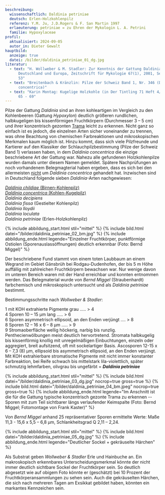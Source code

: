 ```yaml
---
beschreibung:
  wissenschaftlich: Daldinia petriniae
  deutsch: Erlen-Holzkohlenpilz
  referenz: Y.M. Ju, J.D.Rogers & F. San Martin 1997
  erlaeuterung: petriniae = zu Ehren der Mykologin L. A. Petrini
  familie: Hypoxylaceae
profil:
  aktualisiert: 2024-09-05
  autor_in: Dieter Gewalt
hauptbild:
  anzeige: true
  datei: /bilder/daldinia_petriniae_01_dg.jpg
literatur:
  - text: "H. Wollweber & M. Stadler: Zur Kenntnis der Gattung Daldinia in
      Deutschland und Europa, Zeitschrift für Mykologie 67(1), 2001, Seite 3 –
      53"
  - text: "Breitenbach & Kränzlin: Pilze der Schweiz Band 1, Nr. 346 (Daldinia
      concentrica)"
  - text: "Karin Montag: Kugelige Holzkohle (in Der Tintling 71 Heft 4/2011) Seite
      65 - 69"
---
```

Pilze der Gattung *Daldinia* sind an ihren kohleartigen im Vergleich zu den Kohlenbeeren (Gattung *Hypoxylon*) deutlich größeren rundlichen, halbkugeligen bis kissenförmigen Fruchtkörpern (Durchmesser 3 – 5 cm) und ihrer konzentrisch gezonten [Trama](Trama "Glossar") leicht zu erkennen. Nicht ganz so einfach ist es jedoch, die einzelnen Arten sicher voneinander zu trennen, was ohne Beachtung von chemischen Farbreaktionen und mikroskopischen Merkmalen kaum möglich ist. Hinzu kommt, dass sich viele Pilzfreunde und Kartierer auf den Klassiker der Schlauchpilzbestimmung (Pilze der Schweiz Band 1) verlassen haben, in dem *Daldinia concentrica* die einzige beschriebene Art der Gattung war. Nahezu alle gefundenen Holzkohlenpilze wurden damals unter diesem Namen gemeldet. Spätere Nachprüfungen an noch vorhandenem Belegmagterial haben ergeben, dass es sich bei den allermeisten <ins>nicht</ins> um *Daldinia concentrica* gehandelt hat. Inzwischen sind in Deutschland folgende sieben *Daldinia*-Arten nachgewiesen:

[*Daldinia childiae* (Birnen-Kohlenpilz)](/pilze/daldinia-childiae-birnen-kohlenpilz)\
[*Daldinia concentrica* (Kohlen-Kugelpilz)](/pilze/daldinia-concentrica-kohlen-kugelpilz)\
*Daldinia decipiens*\
*Daldinia fissa* (Gestielter Kohlenpilz)\
*Daldinia lloydii*\
*Daldinia loculata*\
*Daldinia petriniae* (Erlen-Holzkohlenpilz)

{% include abbildung_start.html stil="mittel" %}
{% include bild.html datei="/bilder/daldinia_petriniae_02_bm.jpg" %}
{% include abbildung_ende.html legende="Einzelner Fruchtkörper, punktförmige Ostiolen (Sporenauslassöffnungen) deutlich erkennbar (Foto: Bernd Miggel)" %}

Der beschriebene Fund stammt von einem toten Laubbaum an einem Wegrand im Gebiet Gänsbrüh bei Rodgau-Dudenhofen, der bis 5 m Höhe auffällig mit zahlreichen Fruchtkörpern bewachsen war. Nur wenige davon im unteren Bereich waren mit der Hand erreichbar und konnten entnommen werden. Das Belegmaterial wurde von *Bernd Miggel* (Straubenhardt) farbchemisch und mikroskopisch untersucht und als *Daldinia petriniae* bestimmt.

Bestimmungsschritte nach *Wollweber & Stadler*:

1 mit KOH extrahierte Pigmente grau ..... > 4\
4 Sporen 10 – 15 µm lang ..... > 6\
6 Sporen asymmetrisch ellipsoid, an den Enden verjüngt .... > 8\
8 Sporen 12 – 16 x 6 – 8 µm ..... > 9\
9  Stromaoberfläche wellig höckerig, narbig bis runzlig. Penthecienwölbungen meist deutlich hervortretend. Stromata halbkugelig bis kissenförmig knollig mit unregelmäßigen Einbuchtungen, einzeln oder aggregiert, breit aufsitzend, oft mit sockelartiger Basis. Ascosporen 12-15 x 6 – 7,3 (8) µm, ellipsoid bis asymmetrisch ellipsoid, an den Enden verjüngt. Mit KOH extrahierbare stromatische Pigmente mit nicht immer konstanter Farbreaktion, bei Reife schwach bis mittelstark lila-violettlich, später schmutzig lehmfarben, olivgrau bis ungefärbt = ***Daldinia petriniae***

{% include abbildung_start.html stil="mittel" %}
{% include bild.html datei="/bilder/daldinia_petriniae_03_dg.jpg" nocrop=true gross=true %}
{% include bild.html datei="/bilder/daldinia_petriniae_04_bm.jpeg" nocrop=true gross=true %}
{% include abbildung_ende.html legende="Im Anschnitt ist die für die Gattung typische konzentrisch gezonte Trama zu erkennen -- Sporen mit zum Teil sichtbarer längs verlaufender Keimspalte (Foto: Bernd Miggel; Fotomontage von Frank Kaster)" %}

Von *Bernd Miggel* anhand 25 repräsentativer Sporen ermittelte Werte: Maße 11,3 - 15,6 x 5,5 – 6,8 µm, Schlankheitsgrad Q 2,11 – 2,24.

{% include abbildung_start.html stil="mittel" %}
{% include bild.html datei="/bilder/daldinia_petriniae_05_dg.jpg" %}
{% include abbildung_ende.html legende="Deutlicher Sockel + gekräuselte Härchen" %}

Als Substrat geben *Wollweber & Stadler* Erle und Hainbuche an. Ein makroskopisch erkennbares Unterscheidungsmerkmal könnte der nicht immer deutlich sichtbare Sockel der Fruchtkörper sein. So deutlich abgesetzt wie auf obigem Foto könnte er (geschätzt) bei 10 Prozent der Fruchtkörperansammlungen zu sehen sein. Auch die gekräuselten Härchen, die sich nach mehreren Tagen am Exsikkat gebildet haben, könnten ein markantes Kennzeichen sein. 